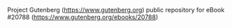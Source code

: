 Project Gutenberg (https://www.gutenberg.org) public repository for eBook #20788 (https://www.gutenberg.org/ebooks/20788)
